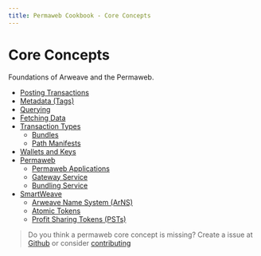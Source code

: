 ```yaml
---
title: Permaweb Cookbook - Core Concepts
---
```


# Core Concepts

Foundations of Arweave and the Permaweb.

- [Posting Transactions](post-transactions.md)
- [Metadata (Tags)](tags.md)
- [Querying](queryTransactions.md)
- [Fetching Data](/guides/http-api.md)
- [Transaction Types](bundles.md)
  - [Bundles](bundles.md)
  - [Path Manifests](manifests.md)
- [Wallets and Keys](keyfiles-and-wallets.md)
- [Permaweb](permaweb.md)
  - [Permaweb Applications](permawebApplications.md)
  - [Gateway Service](gateways.md)
  - [Bundling Service](bundlers.md)
- [SmartWeave](smartweave.md)
  - [Arweave Name System (ArNS)](arns.md)
  - [Atomic Tokens](atomic-tokens.md)
  - [Profit Sharing Tokens (PSTs)](psts.md)

> Do you think a permaweb core concept is missing? Create a issue at [Github](https://github.com/twilson63/permaweb-cookbook/issues) or consider [contributing](../getting-started/contributing.md) 

